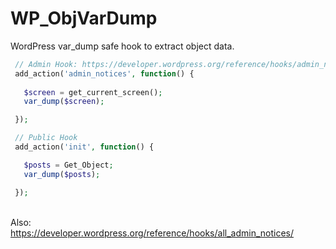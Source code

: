 # WP_ObjVarDump
WordPress var_dump safe hook to extract object data.  

```PHP
 // Admin Hook: https://developer.wordpress.org/reference/hooks/admin_notices/
 add_action('admin_notices', function() {
  
   $screen = get_current_screen();
   var_dump($screen);  

 });

 // Public Hook
 add_action('init', function() {

   $posts = Get_Object;
   var_dump($posts);  

 });

```
<br />Also: 
<br /> https://developer.wordpress.org/reference/hooks/all_admin_notices/
